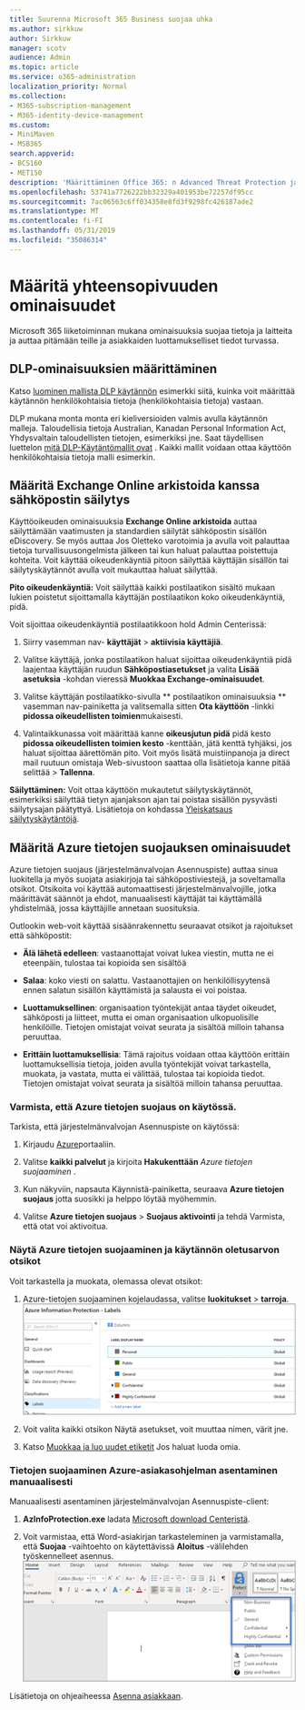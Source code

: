 ```yaml
---
title: Suurenna Microsoft 365 Business suojaa uhka
ms.author: sirkkuw
author: Sirkkuw
manager: scotv
audience: Admin
ms.topic: article
ms.service: o365-administration
localization_priority: Normal
ms.collection:
- M365-subscription-management
- M365-identity-device-management
ms.custom:
- MiniMaven
- MSB365
search.appverid:
- BCS160
- MET150
description: 'Määrittäminen Office 365: n Advanced Threat Protection ja luottamuksellisten tietojen turvaamiseksi.'
ms.openlocfilehash: 53741a7726222bb32329a401953be72257df95cc
ms.sourcegitcommit: 7ac06563c6ff034358e8fd3f9298fc426187ade2
ms.translationtype: MT
ms.contentlocale: fi-FI
ms.lasthandoff: 05/31/2019
ms.locfileid: "35086314"
---
```

# <a name="set-up-compliance-features"></a>Määritä yhteensopivuuden ominaisuudet

Microsoft 365 liiketoiminnan mukana ominaisuuksia suojaa tietoja ja laitteita ja auttaa pitämään teille ja asiakkaiden luottamukselliset tiedot turvassa.

## <a name="set-up-dlp-features"></a>DLP-ominaisuuksien määrittäminen

Katso [luominen mallista DLP käytännön](https://support.office.com/article/59414438-99f5-488b-975c-5023f2254369) esimerkki siitä, kuinka voit määrittää käytännön henkilökohtaisia tietoja (henkilökohtaisia tietoja) vastaan. 
  
DLP mukana monta monta eri kieliversioiden valmis avulla käytännön malleja. Taloudellisia tietoja Australian, Kanadan Personal Information Act, Yhdysvaltain taloudellisten tietojen, esimerkiksi jne. Saat täydellisen luettelon [mitä DLP-Käytäntömallit ovat](https://support.office.com/article/c2e588d3-8f4f-4937-a286-8c399f28953a) . Kaikki mallit voidaan ottaa käyttöön henkilökohtaisia tietoja malli esimerkin. 
  
## <a name="set-up-email-retention-with-exchange-online-archiving"></a>Määritä Exchange Online arkistoida kanssa sähköpostin säilytys

 Käyttöoikeuden ominaisuuksia **Exchange Online arkistoida** auttaa säilyttämään vaatimusten ja standardien säilytät sähköpostin sisällön eDiscovery. Se myös auttaa Jos Oletteko varotoimia ja avulla voit palauttaa tietoja turvallisuusongelmista jälkeen tai kun haluat palauttaa poistettuja kohteita. Voit käyttää oikeudenkäyntiä pitoon säilyttää käyttäjän sisällön tai säilytyskäytännöt avulla voit mukauttaa haluat säilyttää.
  
**Pito oikeudenkäyntiä:** Voit säilyttää kaikki postilaatikon sisältö mukaan lukien poistetut sijoittamalla käyttäjän postilaatikon koko oikeudenkäyntiä, pidä. 
    
Voit sijoittaa oikeudenkäyntiä postilaatikkoon hold Admin Centerissä:
    
1. Siirry vasemman nav- **käyttäjät** \> **aktiivisia käyttäjiä**.
    
2. Valitse käyttäjä, jonka postilaatikon haluat sijoittaa oikeudenkäyntiä pidä laajentaa käyttäjän ruudun **Sähköpostiasetukset** ja valita **Lisää asetuksia** -kohdan vieressä **Muokkaa Exchange-ominaisuudet**.
    
3. Valitse käyttäjän postilaatikko-sivulla ** postilaatikon ominaisuuksia ** vasemman nav-painiketta ja valitsemalla sitten **Ota käyttöön** -linkki **pidossa oikeudellisten toimien**mukaisesti.
    
4. Valintaikkunassa voit määrittää kanne **oikeusjutun pidä** pidä kesto **pidossa oikeudellisten toimien kesto** -kenttään, jätä kenttä tyhjäksi, jos haluat sijoittaa äärettömän pito. Voit myös lisätä muistiinpanoja ja direct mail ruutuun omistaja Web-sivustoon saattaa olla lisätietoja kanne pitää selittää \> **Tallenna**.
    
**Säilyttäminen:** Voit ottaa käyttöön mukautetut säilytyskäytännöt, esimerkiksi säilyttää tietyn ajanjakson ajan tai poistaa sisällön pysyvästi säilytysajan päätyttyä. Lisätietoja on kohdassa [Yleiskatsaus säilytyskäytäntöjä](https://support.office.com/article/5e377752-700d-4870-9b6d-12bfc12d2423).

## <a name="set-up-azure-information-protection-features"></a>Määritä Azure tietojen suojauksen ominaisuudet

Azure tietojen suojaus (järjestelmänvalvojan Asennuspiste) auttaa sinua luokitella ja myös suojata asiakirjoja tai sähköpostiviestejä, ja soveltamalla otsikot. Otsikoita voi käyttää automaattisesti järjestelmänvalvojille, jotka määrittävät säännöt ja ehdot, manuaalisesti käyttäjät tai käyttämällä yhdistelmää, jossa käyttäjille annetaan suosituksia.

Outlookin web-voit käyttää sisäänrakennettu seuraavat otsikot ja rajoitukset että sähköpostit:
  
- **Älä lähetä edelleen**: vastaanottajat voivat lukea viestin, mutta ne ei eteenpäin, tulostaa tai kopioida sen sisältöä
    
- **Salaa**: koko viesti on salattu. Vastaanottajien on henkilöllisyytensä ennen salatun sisällön käyttämistä ja salausta ei voi poistaa.
    
- **Luottamuksellinen**: organisaation työntekijät antaa täydet oikeudet, sähköposti ja liitteet, mutta ei oman organisaation ulkopuolisille henkilöille. Tietojen omistajat voivat seurata ja sisältöä milloin tahansa peruuttaa.
    
- **Erittäin luottamuksellisia**: Tämä rajoitus voidaan ottaa käyttöön erittäin luottamuksellisia tietoja, joiden avulla työntekijät voivat tarkastella, muokata, ja vastata, mutta ei välittää, tulostaa tai kopioida tiedot. Tietojen omistajat voivat seurata ja sisältöä milloin tahansa peruuttaa.

### <a name="make-sure-azure-information-protection-is-activated"></a>Varmista, että Azure tietojen suojaus on käytössä.

Tarkista, että järjestelmänvalvojan Asennuspiste on käytössä:

1. Kirjaudu [Azure](https://portal.azure.com/)portaaliin.

2. Valitse **kaikki palvelut** ja kirjoita **Hakukenttään** *Azure tietojen suojaaminen* .

3. Kun näkyviin, napsauta Käynnistä-painiketta, seuraava **Azure tietojen suojaus** jotta suosikki ja helppo löytää myöhemmin.

4. Valitse **Azure tietojen suojaus** \> **Suojaus aktivointi** ja tehdä Varmista, että otat voi aktivoitua. 

### <a name="view-the-azure-information-protection-policy-and-default-labels"></a>Näytä Azure tietojen suojaaminen ja käytännön oletusarvon otsikot 

Voit tarkastella ja muokata, olemassa olevat otsikot:

1. Azure-tietojen suojaaminen kojelaudassa, valitse **luokitukset** \> **tarroja**. <br/>![Azure-tietojen suojaaminen vakio-otsikoita.](media/AIPLabels.png)

2. Voit valita kaikki otsikon Näytä asetukset, voit muuttaa nimen, värit jne.
 
3. Katso [Muokkaa ja luo uudet etiketit](https://docs.microsoft.com/azure/information-protection/infoprotect-tutorial-step2) Jos haluat luoda omia. 

### <a name="install-the-azure-information-protection-client-manually"></a>Tietojen suojaaminen Azure-asiakasohjelman asentaminen manuaalisesti

Manuaalisesti asentaminen järjestelmänvalvojan Asennuspiste-client:

1. **AzInfoProtection.exe** ladata [Microsoft download Centeristä](https://www.microsoft.com/download/details.aspx?id=53018).
 
2. Voit varmistaa, että Word-asiakirjan tarkasteleminen ja varmistamalla, että **Suojaa** -vaihtoehto on käytettävissä **Aloitus** -välilehden työskennelleet asennus. <br/>![Suojaus-välilehden avattavan Word-asiakirjan.](media/Word_Protect.png)

Lisätietoja on ohjeaiheessa [Asenna asiakkaan](https://docs.microsoft.com/azure/information-protection/infoprotect-tutorial-step3).
